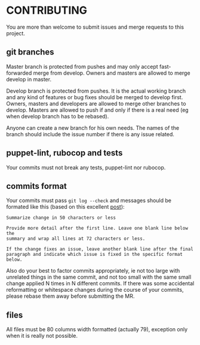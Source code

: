 # CONTRIBUTING

You are more than welcome to submit issues and merge requests to this project.

## git branches

Master branch is protected from pushes and may only accept fast-forwarded merge
from develop. Owners and masters are allowed to merge develop in master.

Develop branch  is protected from pushes.  It is the actual  working branch and
any kind of features  or bug fixes should be merged  to develop first.  Owners,
masters and developers are allowed to merge other branches to develop.  Masters
are allowed to push if and only if there is a real need (eg when develop branch
has to be rebased).

Anyone can  create a  new branch  for his own  needs. The  names of  the branch
should include the issue number if there is any issue related.

## puppet-lint, rubocop and tests

Your commits must not break any tests, puppet-lint nor rubocop.

## commits format

Your commits must pass `git log --check` and messages should be formated
like this (based on this excellent
[post](http://tbaggery.com/2008/04/19/a-note-about-git-commit-messages.html)):

```
Summarize change in 50 characters or less

Provide more detail after the first line. Leave one blank line below the
summary and wrap all lines at 72 characters or less.

If the change fixes an issue, leave another blank line after the final
paragraph and indicate which issue is fixed in the specific format
below.
```

Also  do your  best to  factor  commits appropriately,  ie not  too large  with
unrelated things  in the  same commit, and  not too small  with the  same small
change applied  N times in  N different commits.  If there was  some accidental
reformatting or  whitespace changes during  the course of your  commits, please
rebase them away before submitting the MR.

## files

All files must be 80 columns width formatted (actually 79), exception only when
it is really not possible.
